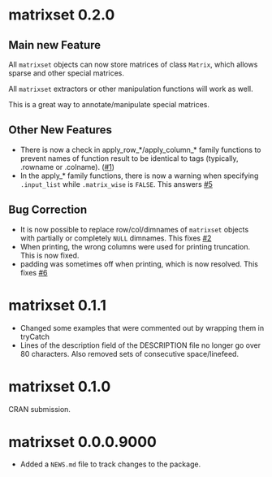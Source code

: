 # matrixset 0.2.0

## Main new Feature

All `matrixset` objects can now store matrices of class `Matrix`, which allows
sparse and other special matrices.

All `matrixset` extractors or other manipulation functions will work as well.

This is a great way to annotate/manipulate special matrices.

## Other New Features

* There is now a check in apply_row_\*/apply_column_\* family functions to
  prevent names of function result to be identical to tags (typically, .rowname
  or .colname). ([#1](https://github.com/pascalcroteau/matrixset/issues/1))
* In the apply_* family functions, there is now a warning when specifying 
  `.input_list` while `.matrix_wise` is `FALSE`. This answers
   [#5](https://github.com/pascalcroteau/matrixset/issues/5)
   
## Bug Correction

* It is now possible to replace row/col/dimnames of `matrixset` objects with
  partially or completely `NULL` dimnames. This fixes
  [#2](https://github.com/pascalcroteau/matrixset/issues/2)
* When printing, the wrong columns were used for printing truncation. This is
  now fixed.
* padding was sometimes off when printing, which is now resolved. This fixes
  [#6](https://github.com/pascalcroteau/matrixset/issues/6)

# matrixset 0.1.1

* Changed some examples that were commented out by wrapping them in tryCatch
* Lines of the description field of the DESCRIPTION file no longer go over 80
  characters. Also removed sets of consecutive space/linefeed.

# matrixset 0.1.0

CRAN submission.

# matrixset 0.0.0.9000

* Added a `NEWS.md` file to track changes to the package.
